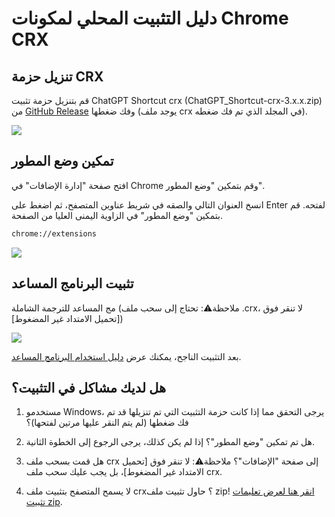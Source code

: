 # دليل التثبيت المحلي لمكونات Chrome CRX

## تنزيل حزمة CRX

قم بتنزيل حزمة تثبيت ChatGPT Shortcut crx (ChatGPT_Shortcut-crx-3.x.x.zip) من [GitHub Release](https://github.com/rockbenben/ChatGPT-Shortcut/releases/latest) وفك ضغطها (يوجد ملف crx في المجلد الذي تم فك ضغطه).

![](https://img.newzone.top/2024-08-12-21-47-10.png?imageMogr2/format/webp)

## تمكين وضع المطور

افتح صفحة "إدارة الإضافات" في Chrome وقم بتمكين "وضع المطور".

انسخ العنوان التالي والصقه في شريط عناوين المتصفح، ثم اضغط على Enter لفتحه. قم بتمكين "وضع المطور" في الزاوية اليمنى العليا من الصفحة.

```txt
chrome://extensions
```

![](https://img.newzone.top/2024-08-12-22-05-52.png?imageMogr2/format/webp)

## تثبيت البرنامج المساعد

مج المساعد للترجمة الشاملة (ملاحظة⚠️: تحتاج إلى سحب ملف .crx، لا تنقر فوق [تحميل الامتداد غير المضغوط])

![](https://img.newzone.top/2024-08-12-22-16-38.png?imageMogr2/format/webp)

بعد التثبيت الناجح، يمكنك عرض [دليل استخدام البرنامج المساعد](./usage.md).

## هل لديك مشاكل في التثبيت؟

1. مستخدمو Windows، يرجى التحقق مما إذا كانت حزمة التثبيت التي تم تنزيلها قد تم فك ضغطها (لم يتم النقر عليها مرتين لفتحها)؟

2. هل تم تمكين "وضع المطور"؟ إذا لم يكن كذلك، يرجى الرجوع إلى الخطوة الثانية.

3. هل قمت بسحب ملف crx إلى صفحة "الإضافات"؟ ملاحظة⚠️: لا تنقر فوق [تحميل الامتداد غير المضغوط]، بل يجب عليك سحب ملف crx.

4. لا يسمح المتصفح بتثبيت ملف crx؟ حاول تثبيت ملف zip! [انقر هنا لعرض تعليمات تثبيت zip](./manual-chrome-extension-zip.md).
